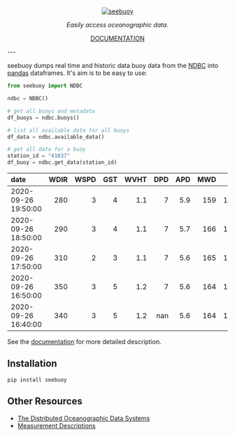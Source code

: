 # 
<p align="center">
  <a href="#"><img src="https://raw.githubusercontent.com/nickc1/seebuoy/master/docs/img/seebuoy_logo_text.png" alt="seebuoy"></a>
</p>
<p align="center">
<em>Easily access oceanographic data.</em>
</p>
<p align="center">
  <a href="https://seebuoy.com">DOCUMENTATION</a>
</p>
---

seebuoy dumps real time and historic data buoy data from the [NDBC](http://www.ndbc.noaa.gov) into [pandas](https://pandas.pydata.org/) dataframes. It's aim is to be easy to use:

```python
from seebuoy import NDBC

ndbc = NDBC()

# get all buoys and metadata
df_buoys = ndbc.buoys()

# list all available data for all buoys
df_data = ndbc.available_data()

# get all data for a buoy
station_id = "41037"
df_buoy = ndbc.get_data(station_id)
```




 | date                |   WDIR |   WSPD |   GST |   WVHT |   DPD |   APD |   MWD |   PRES |   ATMP |   WTMP |   DEWP |   VIS |   PTDY |   TIDE |
|:--------------------|-------:|-------:|------:|-------:|------:|------:|------:|-------:|-------:|-------:|-------:|------:|-------:|-------:|
| 2020-09-26 19:50:00 |    280 |      3 |     4 |    1.1 |     7 |   5.9 |   159 | 1012.8 |   24.7 |   27.2 |   21.8 |   nan |    nan |    nan |
| 2020-09-26 18:50:00 |    290 |      3 |     4 |    1.1 |     7 |   5.7 |   166 | 1013.4 |   24.4 |   27   |   21.7 |   nan |    nan |    nan |
| 2020-09-26 17:50:00 |    310 |      2 |     3 |    1.1 |     7 |   5.6 |   165 | 1013.9 |   24.1 |   26.9 |   21.4 |   nan |    nan |    nan |
| 2020-09-26 16:50:00 |    350 |      3 |     5 |    1.2 |     7 |   5.6 |   164 | 1014.7 |  nan   |   26.8 |  nan   |   nan |    nan |    nan |
| 2020-09-26 16:40:00 |    340 |      3 |     5 |    1.2 |   nan |   5.6 |   164 | 1014.7 |   24   |   26.8 |   21.4 |   nan |    nan |    nan |


See the [documentation](https://seebuoy.com/ndbc) for more detailed description.

## Installation

```
pip install seebuoy
```



## Other Resources

- [The Distributed Oceanographic Data Systems](https://dods.ndbc.noaa.gov)
- [Measurement Descriptions](https://www.ndbc.noaa.gov/measdes.shtml)


